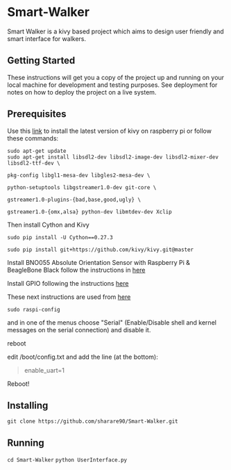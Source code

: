 # Smart-Walker
Smart Walker is a kivy based project which aims to design user friendly and smart interface for walkers.

## Getting Started
These instructions will get you a copy of the project up and running on your local machine 
for development and testing purposes. See deployment for notes on how to deploy the project on a live system.

## Prerequisites
Use this [link](https://kivy.org/docs/installation/installation-rpi.html) 
to install the latest version of kivy on raspberry pi or follow these commands:

`sudo apt-get update` <br/>
`sudo apt-get install libsdl2-dev libsdl2-image-dev libsdl2-mixer-dev libsdl2-ttf-dev \`

`pkg-config libgl1-mesa-dev libgles2-mesa-dev \`

`python-setuptools libgstreamer1.0-dev git-core \`

`gstreamer1.0-plugins-{bad,base,good,ugly} \`

`gstreamer1.0-{omx,alsa} python-dev libmtdev-dev Xclip`

Then install Cython and Kivy

`sudo pip install -U Cython==0.27.3`

`sudo pip install git+https://github.com/kivy/kivy.git@master`

Install BNO055 Absolute Orientation Sensor with Raspberry Pi & BeagleBone Black follow the instructions in 
[here](https://learn.adafruit.com/bno055-absolute-orientation-sensor-with-raspberry-pi-and-beaglebone-black/software)

Install GPIO following the instructions 
[here](http://raspberry.io/projects/view/reading-and-writing-from-gpio-ports-from-python/)

These next instructions are used from 
[here](https://github.com/mrichardson23/rpi-kivy-screen/blob/master/README.md)

`sudo raspi-config`

and in one of the menus choose "Serial" (Enable/Disable shell and kernel messages on the serial connection) and disable it.

reboot

edit /boot/config.txt and add the line (at the bottom):
> enable_uart=1

Reboot!

## Installing

`git clone https://github.com/sharare90/Smart-Walker.git`

## Running

`cd Smart-Walker`
`python UserInterface.py`

